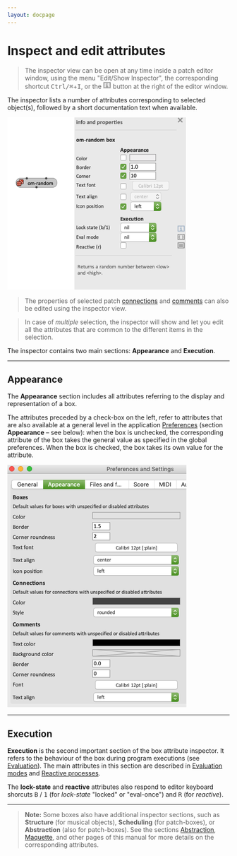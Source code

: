 ```yaml
---
layout: docpage
---
```


# Inspect and edit attributes

> The inspector view can be open at any time inside a patch editor window, using the menu "Edit/Show Inspector", the corresponding shortcut <kbd>Ctrl/⌘</kbd>+<kbd>I</kbd>, or the <img src="./images/patch-button-i.png" class="embedded"> button at the right of the editor window.

The inspector lists a number of attributes corresponding to selected object(s), followed by a short documentation text when available.

<img src="./images/inspector.png"> 

> The properties of selected patch [connections](connections) and [comments](comments) can also be edited using the inspector view.

> In case of _multiple_ selection, the inspector will show and let you edit all the attributes that are common to the different items in the selection.

The inspector contains two main sections: **Appearance** and **Execution**.

------
## Appearance

The **Appearance** section includes all attributes referring to the display and representation of a box.

The attributes preceded by a check-box on the left, refer to attributes that are also available at a general level in the application [Preferences](preferences) (section **Appearance** – see below): when the box is unchecked, the corresponding attribute of the box takes the general value as specified in the global preferences. When the box is checked, the box takes its own value for the attribute.

<img src="./images/preferences-appearance.png"> 


------
## Execution

**Execution** is the second important section of the box attribute inspector. It refers to the behaviour of the box during program executions (see [Evaluation](eval)).
The main attributes in this section are described in [Evaluation modes](eval-modes) and [Reactive processes](reactive).

The **lock-state** and **reactive** attributes also respond to editor keyboard shorcuts <kbd>B</kbd> / <kbd>1</kbd> (for _lock-state_ "locked" or "eval-once") and <kbd>R</kbd> (for _reactive_).

------

> **Note:** Some boxes also have additional inspector sections, such as **Structure** (for musical objects), **Scheduling** (for patch-boxes), or **Abstraction** (also for patch-boxes). See the sections [Abstraction](abstraction), [Maquette](maquette), and other pages of this manual for more details on the corresponding attributes.


